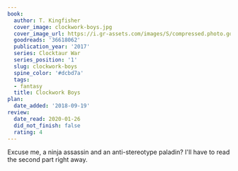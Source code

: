 ```yaml
---
book:
  author: T. Kingfisher
  cover_image: clockwork-boys.jpg
  cover_image_url: https://i.gr-assets.com/images/S/compressed.photo.goodreads.com/books/1511019840l/36618062._SY475_.jpg
  goodreads: '36618062'
  publication_year: '2017'
  series: Clocktaur War
  series_position: '1'
  slug: clockwork-boys
  spine_color: '#dcbd7a'
  tags:
  - fantasy
  title: Clockwork Boys
plan:
  date_added: '2018-09-19'
review:
  date_read: 2020-01-26
  did_not_finish: false
  rating: 4
---
```


Excuse me, a ninja assassin and an anti-stereotype paladin? I'll have to read the second part right away.
